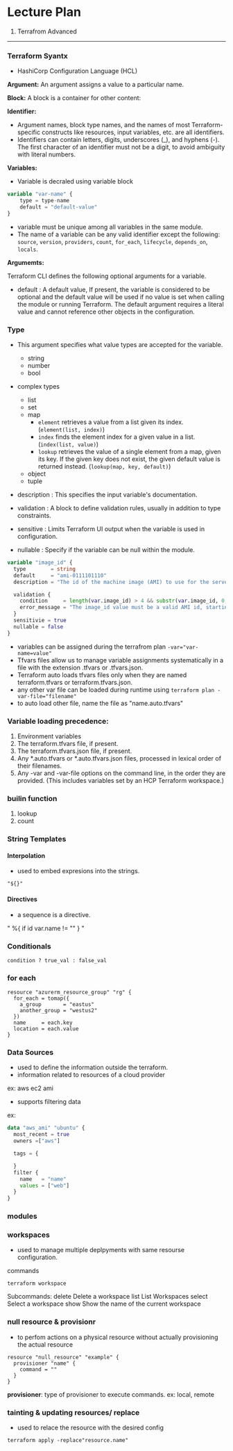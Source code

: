 # Lecture Plan

1. Terrafrom Advanced

---

### Terraform Syantx

- HashiCorp Configuration Language (HCL)

**Argument:** An argument assigns a value to a particular name.

**Block:** A block is a container for other content:

**Identifier:** 

- Argument names, block type names, and the names of most Terraform-specific constructs like resources, input variables, etc. are all identifiers.
- Identifiers can contain letters, digits, underscores (_), and hyphens (-). The first character of an identifier must not be a digit, to avoid ambiguity with literal numbers.

**Variables:**

- Variable is decraled using variable block

```tf
variable "var-name" {
    type = type-name
    default = "default-value"
}
```

- variable must be unique among all variables in the same module.
- The name of a variable can be any valid identifier except the following: `source`, `version`, `providers`, `count`, `for_each`, `lifecycle`, `depends_on`, `locals`.

**Argumemts:**

Terraform CLI defines the following optional arguments for a variable.
- default : A default value, If present, the variable is considered to be optional and the default value will be used if no value is set when calling the module or running Terraform. The default argument requires a literal value and cannot reference other objects in the configuration.

### Type

- This argument specifies what value types are accepted for the variable.
   - string
   - number
   - bool
 - complex types
   - list
   - set
   - map
      - `element` retrieves a value from a list given its index.(`element(list, index)`)
      - `index` finds the element index for a given value in a list.(`index(list, value)`)
      - `lookup` retrieves the value of a single element from a map, given its key. If the given key does not exist, the given default value is returned instead. (`lookup(map, key, default)`)
   - object
   - tuple 

- description : This specifies the input variable's documentation.
- validation : A block to define validation rules, usually in addition to type constraints.
- sensitive : Limits Terraform UI output when the variable is used in configuration.
- nullable : Specify if the variable can be null within the module.

```tf
variable "image_id" {
  type        = string
  default     = "ami-0111101110" 
  description = "The id of the machine image (AMI) to use for the server."

  validation {
    condition     = length(var.image_id) > 4 && substr(var.image_id, 0, 4) == "ami-"
    error_message = "The image_id value must be a valid AMI id, starting with \"ami-\"."
  }
  sensitivie = true
  nullable = false
}
```

- variables can be assigned during the terrafrom plan `-var="var-name=value"`
- Tfvars files allow us to manage variable assignments systematically in a file with the extension .tfvars or .tfvars.json.
- Terraform auto loads tfvars files only when they are named terraform.tfvars or terraform.tfvars.json.
- any other var file can be loaded during runtime using `terraform plan -var-file="filename"`
- to auto load other file, name the file as "name.auto.tfvars"

### Variable loading precedence:

1. Environment variables
2. The terraform.tfvars file, if present.
3. The terraform.tfvars.json file, if present.
4. Any *.auto.tfvars or *.auto.tfvars.json files, processed in lexical order of their filenames.
5. Any -var and -var-file options on the command line, in the order they are provided. (This includes variables set by an HCP Terraform workspace.)

### builin function

   1. lookup
   2. count

### String Templates

#### Interpolation

- used to embed expresions into the strings.

```
"${}"
```

#### Directives

- a sequence is a directive. 

" %{ if id var.name != "" } "

### Conditionals

```
condition ? true_val : false_val
```

### for each


```
resource "azurerm_resource_group" "rg" {
  for_each = tomap({
    a_group       = "eastus"
    another_group = "westus2"
  })
  name     = each.key
  location = each.value
}
```

### Data Sources

- used to define the information outside the terraform.
- information related to resources of a cloud provider

ex: aws ec2 ami

- supports filtering data


ex:


```tf
data "aws_ami" "ubuntu" {
  most_recent = true
  owners =["aws"]

  tags = {

  }
  filter {
    name   = "name"
    values = ["web"]
  }
}
```

### modules

### workspaces


- used to manage multiple deplpyments with same resourse configuration.

commands

`terraform workspace`

Subcommands:
    delete    Delete a workspace
    list      List Workspaces
    select    Select a workspace
    show      Show the name of the current workspace




### null resource & provisionr


- to perfom actions on a physical resource without actually provisioning the actual resource

```
resource "null_resource" "example" {
  provisioner "name" {
    command = ""
  }
}
```
**provisioner**: type of provisioner to execute commands. ex: local, remote


### tainting & updating resources/ replace


- used to relace the resource with the desired config
```
terraform apply -replace"resource.name"
```
